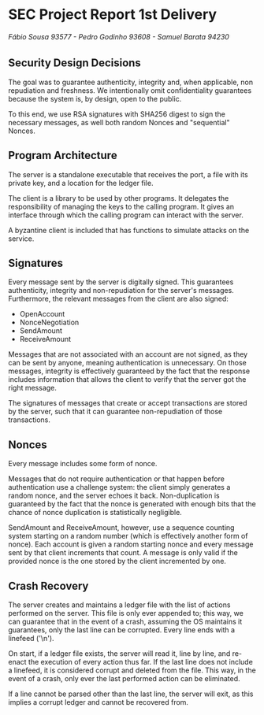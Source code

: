 # SEC Project Report 1st Delivery
###### Fábio Sousa 93577 -  Pedro Godinho 93608 - Samuel Barata 94230

## Security Design Decisions

The goal was to guarantee authenticity, integrity and, when applicable, non repudiation and freshness.
We intentionally omit confidentiality guarantees because the system is, by design, open to the public. 

To this end, we use RSA signatures with SHA256 digest to sign the necessary messages, as well both random Nonces and "sequential" Nonces. 

## Program Architecture

The server is a standalone executable that receives the port, a file with its private key, and a location for the ledger file. 

The client is a library to be used by other programs. It delegates the responsibility of managing the keys to the calling program. 
It gives an interface through which the calling program can interact with the server. 

A byzantine client is included that has functions to simulate attacks on the service.

## Signatures

Every message sent by the server is digitally signed. This guarantees authenticity, integrity and non-repudiation for the server's messages.
Furthermore, the relevant messages from the client are also signed: 
- OpenAccount
- NonceNegotiation 
- SendAmount 
- ReceiveAmount

Messages that are not associated with an account are not signed, as they can be sent by anyone, meaning authentication is unnecessary. 
On those messages, integrity is effectively guaranteed by the fact that the response includes information that allows the client to verify that the server got the right message.

The signatures of messages that create or accept transactions are stored by the server, such that it can guarantee non-repudiation of those transactions. 

## Nonces

Every message includes some form of nonce. 

Messages that do not require authentication or that happen before authentication use a challenge system: the client simply generates a random nonce, and the server echoes it back. 
Non-duplication is guaranteed by the fact that the nonce is generated with enough bits that the chance of nonce duplication is statistically negligible. 

SendAmount and ReceiveAmount, however, use a sequence counting system starting on a random number (which is effectively another form of nonce). 
Each account is given a random starting nonce and every message sent by that client increments that count. 
A message is only valid if the provided nonce is the one stored by the client incremented by one. 

## Crash Recovery

The server creates and maintains a ledger file with the list of actions performed on the server. 
This file is only ever appended to; this way, we can guarantee that in the event of a crash, assuming the OS maintains it guarantees, only the last line can be corrupted. 
Every line ends with a linefeed ('\n'). 

On start, if a ledger file exists, the server will read it, line by line, and re-enact the execution of every action thus far.
If the last line does not include a linefeed, it is considered corrupt and deleted from the file. 
This way, in the event of a crash, only ever the last performed action can be eliminated. 

If a line cannot be parsed other than the last line, the server will exit, as this implies a corrupt ledger and cannot be recovered from. 


